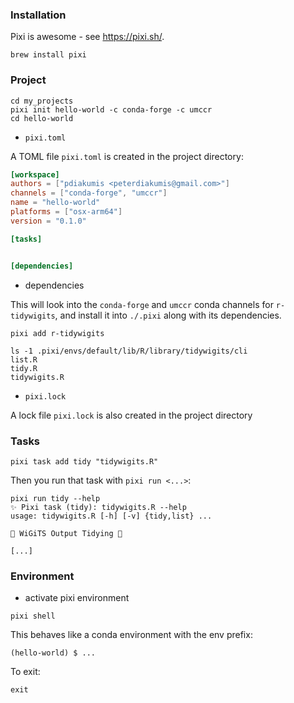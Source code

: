 ### Installation

Pixi is awesome - see <https://pixi.sh/>.

```
brew install pixi
```

### Project

```
cd my_projects
pixi init hello-world -c conda-forge -c umccr
cd hello-world
```

- `pixi.toml`

A TOML file `pixi.toml` is created in the project directory:

```toml
[workspace]
authors = ["pdiakumis <peterdiakumis@gmail.com>"]
channels = ["conda-forge", "umccr"]
name = "hello-world"
platforms = ["osx-arm64"]
version = "0.1.0"

[tasks]


[dependencies]

```

- dependencies

This will look into the `conda-forge` and `umccr` conda channels for `r-tidywigits`,
and install it into `./.pixi` along with its dependencies.

```
pixi add r-tidywigits
```

```
ls -1 .pixi/envs/default/lib/R/library/tidywigits/cli
list.R
tidy.R
tidywigits.R
```

- `pixi.lock`

A lock file `pixi.lock` is also created in the project directory

### Tasks

```
pixi task add tidy "tidywigits.R"
```

Then you run that task with `pixi run <...>`:

```
pixi run tidy --help
✨ Pixi task (tidy): tidywigits.R --help
usage: tidywigits.R [-h] [-v] {tidy,list} ...

🐠 WiGiTS Output Tidying 🐢

[...]
```

### Environment

- activate pixi environment

```
pixi shell
```

This behaves like a conda environment with the env prefix:

```
(hello-world) $ ...
```

To exit:

```
exit
```

